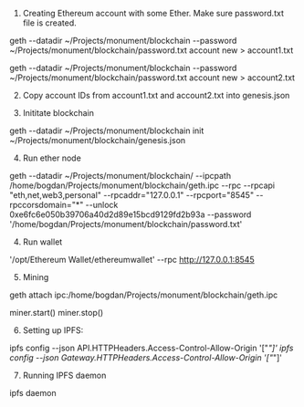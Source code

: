 1. Creating Ethereum account with some Ether. Make sure password.txt file is created. 

geth --datadir ~/Projects/monument/blockchain --password ~/Projects/monument/blockchain/password.txt account new > account1.txt

geth --datadir ~/Projects/monument/blockchain --password ~/Projects/monument/blockchain/password.txt account new > account2.txt

2. Copy account IDs from account1.txt and account2.txt into genesis.json

3. Inititate blockchain

geth --datadir ~/Projects/monument/blockchain init ~/Projects/monument/blockchain/genesis.json

4. Run ether node

geth --datadir ~/Projects/monument/blockchain/ --ipcpath /home/bogdan/Projects/monument/blockchain/geth.ipc --rpc --rpcapi "eth,net,web3,personal" --rpcaddr="127.0.0.1" --rpcport="8545" --rpccorsdomain="*" --unlock 0xe6fc6e050b39706a40d2d89e15bcd9129fd2b93a --password '/home/bogdan/Projects/monument/blockchain/password.txt'

4. Run wallet

'/opt/Ethereum Wallet/ethereumwallet' --rpc http://127.0.0.1:8545

5. Mining

geth attach ipc:/home/bogdan/Projects/monument/blockchain/geth.ipc

miner.start()
miner.stop()

6. Setting up IPFS:

ipfs config --json API.HTTPHeaders.Access-Control-Allow-Origin '["*"]'
ipfs config --json Gateway.HTTPHeaders.Access-Control-Allow-Origin '["*"]'

7. Running IPFS daemon

ipfs daemon